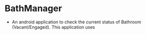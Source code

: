 # BathManager
* An android application to check the current status of Bathroom (Vacant/Engaged). This application uses 
